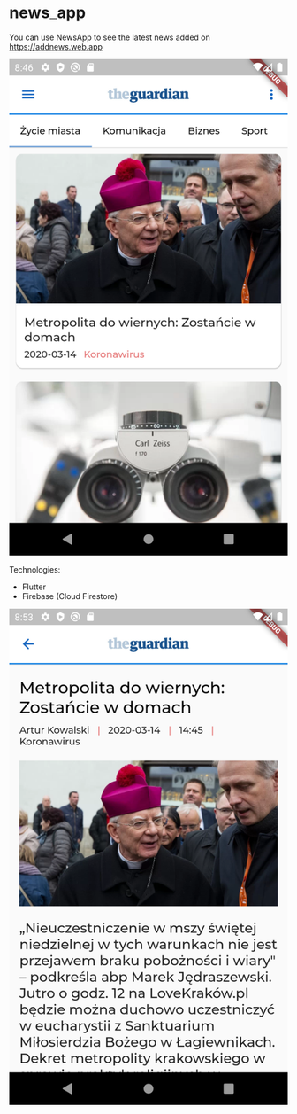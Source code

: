 # news_app

You can use NewsApp to see the latest news added on https://addnews.web.app

![Quick look at the app](https://github.com/Fiiranek/NewsApp/blob/master/look.png?raw=true)

Technologies:
- Flutter
- Firebase (Cloud Firestore)

![Example of news](https://github.com/Fiiranek/NewsApp/blob/master/news.png?raw=true)
